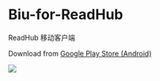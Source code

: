 # Biu-for-ReadHub
ReadHub 移动客户端

Download from [Google Play Store (Android)](https://play.google.com/store/apps/details?id=com.icyarrow.biu.readhub)

![](https://github.com/gaodeng/Biu-for-ReadHub/raw/master/mockup.png)
